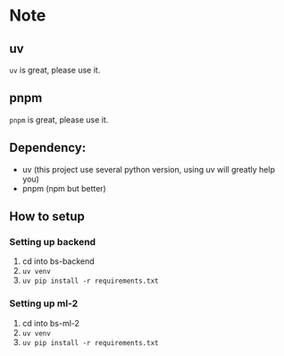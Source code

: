 # Note
## uv
`uv` is great, please use it.

## pnpm
`pnpm` is great, please use it.

## Dependency:
- uv (this project use several python version, using uv will greatly help you)
- pnpm (npm but better)

## How to setup
### Setting up backend
1. cd into bs-backend
2. `uv venv`
3. `uv pip install -r requirements.txt`

### Setting up ml-2
1. cd into bs-ml-2
2. `uv venv`
3. `uv pip install -r requirements.txt`
